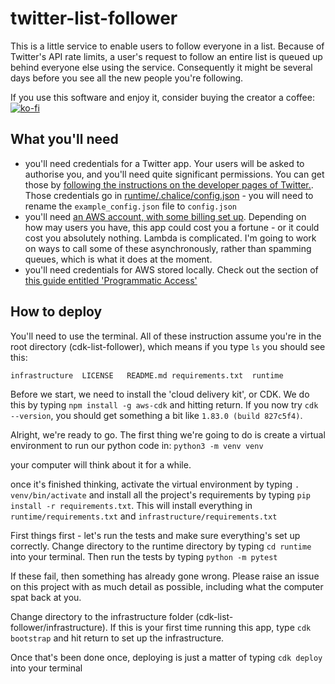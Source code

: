 # twitter-list-follower

This is a little service to enable users to follow everyone in a list. Because of Twitter's API rate limits, a user's request to follow an entire list is queued up behind everyone else using the service. Consequently it might be several days before you see all the new people you're following. 

If you use this software and enjoy it, consider buying the creator a coffee: [![ko-fi](https://ko-fi.com/img/githubbutton_sm.svg)](https://ko-fi.com/V7V24IODP)

## What you'll need

- you'll need credentials for a Twitter app. Your users will be asked to authorise you, and you'll need quite significant permissions. You can get those by [following the instructions on the developer pages of Twitter.](https://developer.twitter.com/en/docs/getting-started). Those credentials go in [runtime/.chalice/config.json](./runtime/.chalice/example_config.json) - you will need to rename the `example_config.json` file to `config.json`
- you'll need [an AWS account, with some billing set up](https://aws.amazon.com/premiumsupport/knowledge-center/create-and-activate-aws-account/). Depending on how may users you have, this app could cost you a fortune - or it could cost you absolutely nothing. Lambda is complicated. I'm going to work on ways to call some of these asynchronously, rather than spamming queues, which is what it does at the moment.
- you'll need credentials for AWS stored locally. Check out the section of [this guide entitled 'Programmatic Access'](https://docs.aws.amazon.com/general/latest/gr/aws-sec-cred-types.html)

## How to deploy

You'll need to use the terminal. All of these instruction assume you're in the root directory (cdk-list-follower), which means if you type `ls` you should see this:
```
infrastructure  LICENSE   README.md requirements.txt  runtime
```
Before we start, we need to install the 'cloud delivery kit', or CDK. We do this by typing `npm install -g aws-cdk` and hitting return. If you now try `cdk --version`, you should get something a bit like `1.83.0 (build 827c5f4)`.

Alright, we're ready to go. The first thing we're going to do is create a virtual environment to run our python code in:
`python3 -m venv venv`

your computer will think about it for a while.

once it's finished thinking, activate the virtual environment by typing `. venv/bin/activate` and install all the project's requirements by typing `pip install -r requirements.txt`. This will install everything in `runtime/requirements.txt` and `infrastructure/requirements.txt`

First things first - let's run the tests and make sure everything's set up correctly. Change directory to the runtime directory by typing `cd runtime` into your terminal. Then run the tests by typing `python -m pytest`

If these fail, then something has already gone wrong. Please raise an issue on this project with as much detail as possible, including what the computer spat back at you.

Change directory to the infrastructure folder (cdk-list-follower/infrastructure). If this is your first time running this app, type `cdk bootstrap` and hit return to set up the infrastructure. 

Once that's been done once, deploying is just a matter of typing `cdk deploy` into your terminal
